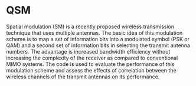 # QSM
Spatial modulation (SM) is a recently proposed wireless transmission technique that uses multiple antennas. The basic idea of this modulation scheme is to map a set of information bits into a modulated symbol (PSK or QAM) and a second set of information bits in selecting the transmit antenna numbers. The advantage is increased bandwidth efficiency without increasing the complexity of the receiver as compared to conventional MIMO systems. The code is used to evaluate the performance of this modulation scheme and assess the effects of correlation between the wireless channels of the transmit antennas on its performance.
